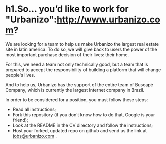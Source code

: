 h1.So… you’d like to work for "Urbanizo":http://www.urbanizo.com?
====


We are looking for a team to help us make Urbanizo the largest real estate site in latin america. To do so, we will give back to users the power of the most important purchase decision of their lives: their home.

For this, we need a team not only technically good, but a team that is prepared to accept the responsibility of building a platform that will change people's lives.

And to help us, Urbanizo has the support of the entire team of Buscapé Company, which is currently the largest Internet company in Brazil.

In order to be considered for a position, you must follow these steps:

* Read all instructions;
* Fork this repository (if you don’t know how to do that, Google is your friend);
* Look at the README in the CV directory and follow the instructions;
* Host your forked, updated repo on github and send us the link at jobs@urbanizo.com .
